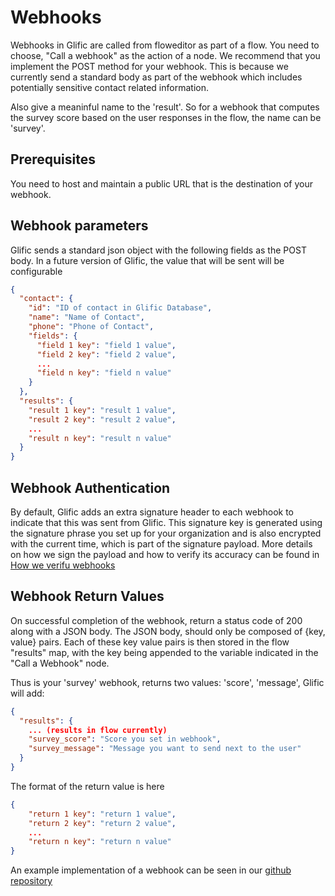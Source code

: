 # Webhooks

Webhooks in Glific are called from floweditor as part of a flow. You need to choose, "Call a webhook"
as the action of a node. We recommend that you implement the POST method for your webhook. This is because
we currently send a standard body as part of the webhook which includes potentially sensitive contact related
information.

Also give a meaninful name to the 'result'. So for a webhook that computes the survey score based on the
user responses in the flow, the name can be 'survey'.

## Prerequisites

You need to host and maintain a public URL that is the destination of your webhook.

## Webhook parameters

Glific sends a standard json object with the following fields as the POST body. In a future version
of Glific, the value that will be sent will be configurable

```json
{
  "contact": {
    "id": "ID of contact in Glific Database",
    "name": "Name of Contact",
    "phone": "Phone of Contact",
    "fields": {
      "field 1 key": "field 1 value",
      "field 2 key": "field 2 value",
      ...
      "field n key": "field n value"
    }
  },
  "results": {
    "result 1 key": "result 1 value",
    "result 2 key": "result 2 value",
    ...
    "result n key": "result n value"
  }
}
```

## Webhook Authentication

By default, Glific adds an extra signature header to each webhook to indicate that this was sent from Glific. This
signature key is generated using the signature phrase you set up for your organization and is also encrypted with
the current time, which is part of the signature payload. More details on how we sign the payload and how to verify
its accuracy can be found in [How we verifu webhooks](https://dashbit.co/blog/how-we-verify-webhooks)

## Webhook Return Values

On successful completion of the webhook, return a status code of 200 along with a JSON body. The JSON body, should only
be composed of {key, value} pairs. Each of these key value pairs is then stored in the flow "results" map, with the key
being appended to the variable indicated in the "Call a Webhook" node.

Thus is your 'survey' webhook, returns two values: 'score', 'message', Glific will add:

```json
{
  "results": {
    ... (results in flow currently)
    "survey_score": "Score you set in webhook",
    "survey_message": "Message you want to send next to the user"
  }
}
```

The format of the return value is here

```json
{
    "return 1 key": "return 1 value",
    "return 2 key": "return 2 value",
    ...
    "return n key": "return n value"
}
```

An example implementation of a webhook can be seen in our [github repository](https://github.com/glific/glific/blob/master/lib/glific/clients/stir.ex)
